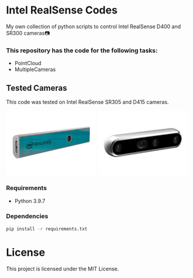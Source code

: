 # Intel RealSense Codes
My own collection of python scripts to control Intel RealSense D400 and SR300 cameras📷

### This repository has the code for the following tasks:
  - PointCloud
  - MultipleCameras

## Tested Cameras
This code was tested on Intel RealSense SR305 and D415 cameras.

<img src="media/SR305.png" width="49%">
<img src="media/D415.png" width="49%">


### Requirements
- Python 3.9.7

### Dependencies
```bash
pip install -r requirements.txt
```

# License
This project is licensed under the MIT License.